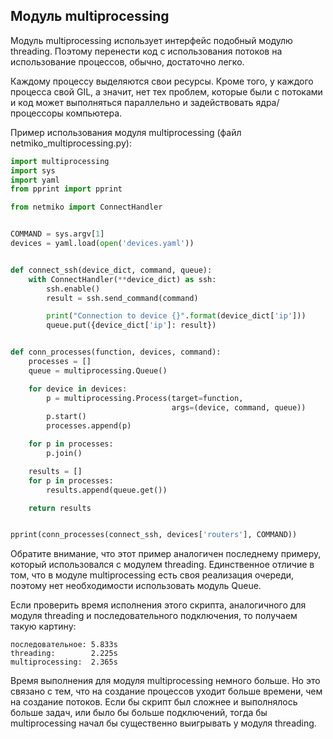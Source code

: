 ## Модуль multiprocessing

Модуль multiprocessing использует интерфейс подобный модулю threading.
Поэтому перенести код с использования потоков на использование процессов, обычно, достаточно легко.

Каждому процессу выделяются свои ресурсы.
Кроме того, у каждого процесса свой GIL, а значит, нет тех проблем, которые были с потоками и код может выполняться параллельно и задействовать ядра/процессоры компьютера.

Пример использования модуля multiprocessing (файл netmiko_multiprocessing.py):
```python
import multiprocessing
import sys
import yaml
from pprint import pprint

from netmiko import ConnectHandler


COMMAND = sys.argv[1]
devices = yaml.load(open('devices.yaml'))


def connect_ssh(device_dict, command, queue):
    with ConnectHandler(**device_dict) as ssh:
        ssh.enable()
        result = ssh.send_command(command)

        print("Connection to device {}".format(device_dict['ip']))
        queue.put({device_dict['ip']: result})


def conn_processes(function, devices, command):
    processes = []
    queue = multiprocessing.Queue()

    for device in devices:
        p = multiprocessing.Process(target=function,
                                    args=(device, command, queue))
        p.start()
        processes.append(p)

    for p in processes:
        p.join()

    results = []
    for p in processes:
        results.append(queue.get())

    return results


pprint(conn_processes(connect_ssh, devices['routers'], COMMAND))

```

Обратите внимание, что этот пример аналогичен последнему примеру, который использовался с модулем threading.
Единственное отличие в том, что в модуле multiprocessing есть своя реализация очереди, поэтому нет необходимости использовать модуль Queue.

Если проверить время исполнения этого скрипта, аналогичного для модуля threading и последовательного подключения, то получаем такую картину:
```
последовательное: 5.833s
threading:        2.225s
multiprocessing:  2.365s
```

Время выполнения для модуля multiprocessing немного больше.
Но это связано с тем, что на создание процессов уходит больше времени, чем на создание потоков.
Если бы скрипт был сложнее и выполнялось больше задач, или было бы больше подключений, тогда бы multiprocessing начал бы существенно выигрывать у модуля threading.


